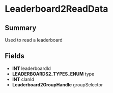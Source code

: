 # Leaderboard2ReadData

## Summary
Used to read a leaderboard

## Fields
* **INT** leaderboardId
* **LEADERBOARDS2_TYPES_ENUM** type
* **INT** clanId
* **Leaderboard2GroupHandle** groupSelector